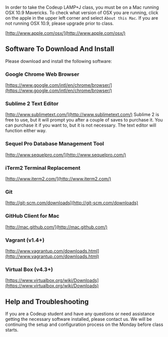In order to take the Codeup LAMP+J class, you must be on a Mac running OSX 10.9 Mavericks. To check what version of OSX you are running, click on the apple in the upper left corner and select `About this Mac`. If you are not running OSX 10.9, please upgrade prior to class.

[http://www.apple.com/osx/](http://www.apple.com/osx/)

## Software To Download And Install

Please download and install the following software:

### Google Chrome Web Browser

[https://www.google.com/intl/en/chrome/browser/](https://www.google.com/intl/en/chrome/browser/)

### Sublime 2 Text Editor

[http://www.sublimetext.com/](http://www.sublimetext.com/)
Sublime 2 is free to use, but it will prompt you after a couple of saves to purchase it.
You can purchase it if you want to, but it is not necessary. The text editor will function either way.

### Sequel Pro Database Management Tool

[http://www.sequelpro.com/](http://www.sequelpro.com/)

### iTerm2 Terminal Replacement

[http://www.iterm2.com/](http://www.iterm2.com/)

### Git

[http://git-scm.com/downloads](http://git-scm.com/downloads)

### GitHub Client for Mac

[http://mac.github.com/](http://mac.github.com/)

### Vagrant (v1.4+)

[http://www.vagrantup.com/downloads.html](http://www.vagrantup.com/downloads.html)

### Virtual Box (v4.3+)

[https://www.virtualbox.org/wiki/Downloads](https://www.virtualbox.org/wiki/Downloads)

## Help and Troubleshooting

If you are a Codeup student and have any questions or need assistance getting the necessary software installed, please contact us. We will be continuing the setup and configuration process on the Monday before class starts.
